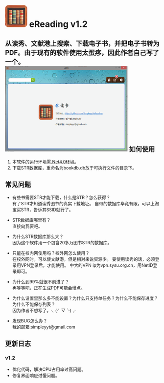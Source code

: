 ![](./eReading/Images/appIcon.png)
eReading v1.2
==================

从读秀、文献港上搜索、下载电子书，并把电子书转为PDF。由于现有的软件使用太蛋疼，因此作者自己写了一个。
<br/>
<img src="./pic1.png" height=280 width=400></img>
如何使用
---------
1. 本软件的运行环境需[.Net4.0环境](http://download.microsoft.com/download/9/5/A/95A9616B-7A37-4AF6-BC36-D6EA96C8DAAE/dotNetFx40_Full_x86_x64.exe)。
2. 下载STR数据库，重命名为bookdb.db放于可执行文件的目录下。

常见问题
---------

* 有些书需要STR才能下载，什么是STR？怎么获得？
<br/>有了STR才知道读秀图书的真实下载地址。
    自带的数据库毕竟有限，可以上淘宝买STR，告诉其SSID就行了。

* STR数据库哪里有？
<br/>直接向我要吧。

* 为什么STR数据库那么大？
<br/>因为这个软件用一个包含20多万图书STR的数据库。

* 只能在校内网使用吗？校外网怎么使用？
<br/>在校外网时，可以使文献港，但是相对来说资源少。
	要使用读秀的话，必须登录用VPN登录后，才能使用。
	中大的VPN ip为vpn.sysu.org.cn，用NetID登录即可。

* 为什么到99%就很不前进了？
<br/>再等等吧，正在生成PDF可能会慢点。

* 为什么设置里那么多不能设置？为什么只支持单任务？为什么不能保存进度？为什么不能保存列表？
<br/>因为作者不想写了。╮(╯▽╰)╭

* 发现BUG怎么办？
<br/>我的邮箱:simpleyyt@gmail.com

更新日志
---------
### v1.2
* 优化代码，解决CPU占用率过高问题。
* 修复界面响应过慢问题。